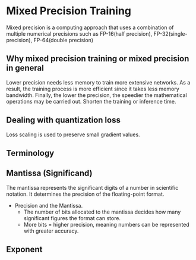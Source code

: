 # Mixed Precision Training
Mixed precision is a computing approach that uses a combination of multiple numerical precisions such as FP-16(half precision), FP-32(single-precision), FP-64(double precision)

## Why mixed precision training or mixed precision in general
Lower precision needs less memory to train more extensive networks. As a result, the training process is more efficient since it takes less memory bandwidth. Finally, the lower the precision, the speedier the mathematical operations may be carried out.
Shorten the training or inference time. 

## Dealing with quantization loss
Loss scaling is used to preserve small gradient values.

## Terminology
## Mantissa (Significand)
The mantissa represents the significant digits of a number in scientific notation. It determines the precision of the floating-point format.
   - Precision and the Mantissa.
     - The number of bits allocated to the mantissa decides how many significant figures the format can store.
     - More bits = higher precision, meaning numbers can be represented with greater accuracy.

## Exponent

